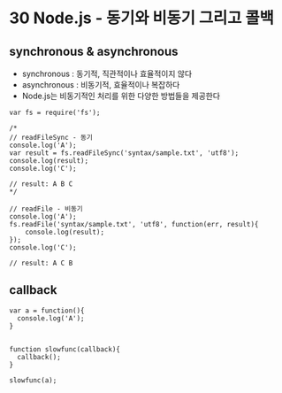 # 30 Node.js - 동기와 비동기 그리고 콜백

## synchronous & asynchronous

- synchronous : 동기적, 직관적이나 효율적이지 않다
- asynchronous : 비동기적, 효율적이나 복잡하다
- Node.js는 비동기적인 처리를 위한 다양한 방법들을 제공한다

```
var fs = require('fs');

/*
// readFileSync - 동기
console.log('A');
var result = fs.readFileSync('syntax/sample.txt', 'utf8');
console.log(result);
console.log('C');

// result: A B C
*/

// readFile - 비동기
console.log('A');
fs.readFile('syntax/sample.txt', 'utf8', function(err, result){
    console.log(result);
});
console.log('C');

// result: A C B
```

## callback

```
var a = function(){
  console.log('A');
}


function slowfunc(callback){
  callback();
}

slowfunc(a);
```
